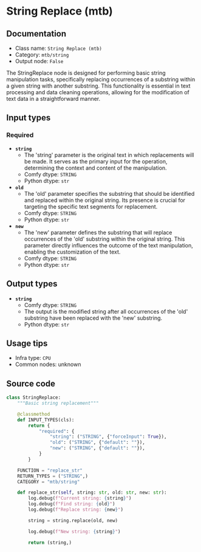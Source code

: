 # String Replace (mtb)
## Documentation
- Class name: `String Replace (mtb)`
- Category: `mtb/string`
- Output node: `False`

The StringReplace node is designed for performing basic string manipulation tasks, specifically replacing occurrences of a substring within a given string with another substring. This functionality is essential in text processing and data cleaning operations, allowing for the modification of text data in a straightforward manner.
## Input types
### Required
- **`string`**
    - The 'string' parameter is the original text in which replacements will be made. It serves as the primary input for the operation, determining the context and content of the manipulation.
    - Comfy dtype: `STRING`
    - Python dtype: `str`
- **`old`**
    - The 'old' parameter specifies the substring that should be identified and replaced within the original string. Its presence is crucial for targeting the specific text segments for replacement.
    - Comfy dtype: `STRING`
    - Python dtype: `str`
- **`new`**
    - The 'new' parameter defines the substring that will replace occurrences of the 'old' substring within the original string. This parameter directly influences the outcome of the text manipulation, enabling the customization of the text.
    - Comfy dtype: `STRING`
    - Python dtype: `str`
## Output types
- **`string`**
    - Comfy dtype: `STRING`
    - The output is the modified string after all occurrences of the 'old' substring have been replaced with the 'new' substring.
    - Python dtype: `str`
## Usage tips
- Infra type: `CPU`
- Common nodes: unknown


## Source code
```python
class StringReplace:
    """Basic string replacement"""

    @classmethod
    def INPUT_TYPES(cls):
        return {
            "required": {
                "string": ("STRING", {"forceInput": True}),
                "old": ("STRING", {"default": ""}),
                "new": ("STRING", {"default": ""}),
            }
        }

    FUNCTION = "replace_str"
    RETURN_TYPES = ("STRING",)
    CATEGORY = "mtb/string"

    def replace_str(self, string: str, old: str, new: str):
        log.debug(f"Current string: {string}")
        log.debug(f"Find string: {old}")
        log.debug(f"Replace string: {new}")

        string = string.replace(old, new)

        log.debug(f"New string: {string}")

        return (string,)

```
